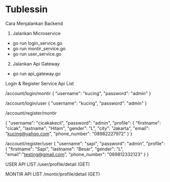# Tublessin

Cara Menjalankan Backend
1. Jalankan Microservice
- go run login_service.go
- go run montir_service.go
- go run user_service.go
2. Jalankan Api Gateway
- go run api_gateway.go

Login & Register Service Api List

/account/login/montir
{
    "username": "kucing",
    "password": "admin"
}

/account/login/user
{
    "username": "kucing",
    "password": "admin"
}

/account/register/montir

{
    "username": "cicakakecil",
    "password": "admin",
    "profile": {
        "firstname": "cicak",
        "lastname": "Hitam",
        "gender": "L",
        "city": "Jakarta",
        "email": "kucing@yahoo.com",
        "phone_number": "08982227972"
    }
}

/account/register/user
{
    "username": "sapi",
    "password": "admin",
    "profile": {
        "firstname": "Sapi",
        "lastname": "Besar",
        "gender": "L",
        "email":"testing@gmail.com",
        "phone_number": "089812332123"
    }
}

USER API LIST
/user/profile/detail (GET)

MONTIR API LIST
/montir/profile/detail (GET)
